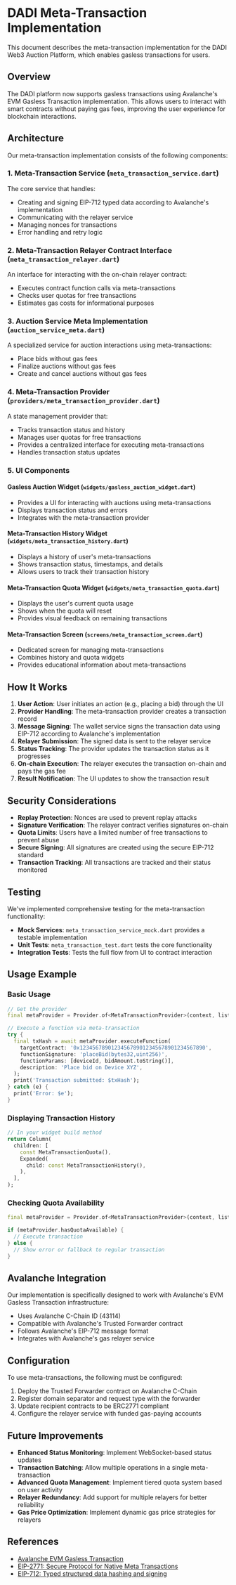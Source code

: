 # DADI Meta-Transaction Implementation

This document describes the meta-transaction implementation for the DADI Web3 Auction Platform, which enables gasless transactions for users.

## Overview

The DADI platform now supports gasless transactions using Avalanche's EVM Gasless Transaction implementation. This allows users to interact with smart contracts without paying gas fees, improving the user experience for blockchain interactions.

## Architecture

Our meta-transaction implementation consists of the following components:

### 1. Meta-Transaction Service (`meta_transaction_service.dart`)

The core service that handles:
- Creating and signing EIP-712 typed data according to Avalanche's implementation
- Communicating with the relayer service
- Managing nonces for transactions
- Error handling and retry logic

### 2. Meta-Transaction Relayer Contract Interface (`meta_transaction_relayer.dart`)

An interface for interacting with the on-chain relayer contract:
- Executes contract function calls via meta-transactions
- Checks user quotas for free transactions
- Estimates gas costs for informational purposes

### 3. Auction Service Meta Implementation (`auction_service_meta.dart`)

A specialized service for auction interactions using meta-transactions:
- Place bids without gas fees
- Finalize auctions without gas fees
- Create and cancel auctions without gas fees

### 4. Meta-Transaction Provider (`providers/meta_transaction_provider.dart`)

A state management provider that:
- Tracks transaction status and history
- Manages user quotas for free transactions
- Provides a centralized interface for executing meta-transactions
- Handles transaction status updates

### 5. UI Components

#### Gasless Auction Widget (`widgets/gasless_auction_widget.dart`)
- Provides a UI for interacting with auctions using meta-transactions
- Displays transaction status and errors
- Integrates with the meta-transaction provider

#### Meta-Transaction History Widget (`widgets/meta_transaction_history.dart`)
- Displays a history of user's meta-transactions
- Shows transaction status, timestamps, and details
- Allows users to track their transaction history

#### Meta-Transaction Quota Widget (`widgets/meta_transaction_quota.dart`)
- Displays the user's current quota usage
- Shows when the quota will reset
- Provides visual feedback on remaining transactions

#### Meta-Transaction Screen (`screens/meta_transaction_screen.dart`)
- Dedicated screen for managing meta-transactions
- Combines history and quota widgets
- Provides educational information about meta-transactions

## How It Works

1. **User Action**: User initiates an action (e.g., placing a bid) through the UI
2. **Provider Handling**: The meta-transaction provider creates a transaction record
3. **Message Signing**: The wallet service signs the transaction data using EIP-712 according to Avalanche's implementation
4. **Relayer Submission**: The signed data is sent to the relayer service
5. **Status Tracking**: The provider updates the transaction status as it progresses
6. **On-chain Execution**: The relayer executes the transaction on-chain and pays the gas fee
7. **Result Notification**: The UI updates to show the transaction result

## Security Considerations

- **Replay Protection**: Nonces are used to prevent replay attacks
- **Signature Verification**: The relayer contract verifies signatures on-chain
- **Quota Limits**: Users have a limited number of free transactions to prevent abuse
- **Secure Signing**: All signatures are created using the secure EIP-712 standard
- **Transaction Tracking**: All transactions are tracked and their status monitored

## Testing

We've implemented comprehensive testing for the meta-transaction functionality:

- **Mock Services**: `meta_transaction_service_mock.dart` provides a testable implementation
- **Unit Tests**: `meta_transaction_test.dart` tests the core functionality
- **Integration Tests**: Tests the full flow from UI to contract interaction

## Usage Example

### Basic Usage

```dart
// Get the provider
final metaProvider = Provider.of<MetaTransactionProvider>(context, listen: false);

// Execute a function via meta-transaction
try {
  final txHash = await metaProvider.executeFunction(
    targetContract: '0x1234567890123456789012345678901234567890',
    functionSignature: 'placeBid(bytes32,uint256)',
    functionParams: [deviceId, bidAmount.toString()],
    description: 'Place bid on Device XYZ',
  );
  print('Transaction submitted: $txHash');
} catch (e) {
  print('Error: $e');
}
```

### Displaying Transaction History

```dart
// In your widget build method
return Column(
  children: [
    const MetaTransactionQuota(),
    Expanded(
      child: const MetaTransactionHistory(),
    ),
  ],
);
```

### Checking Quota Availability

```dart
final metaProvider = Provider.of<MetaTransactionProvider>(context, listen: false);

if (metaProvider.hasQuotaAvailable) {
  // Execute transaction
} else {
  // Show error or fallback to regular transaction
}
```

## Avalanche Integration

Our implementation is specifically designed to work with Avalanche's EVM Gasless Transaction infrastructure:

- Uses Avalanche C-Chain ID (43114)
- Compatible with Avalanche's Trusted Forwarder contract
- Follows Avalanche's EIP-712 message format
- Integrates with Avalanche's gas relayer service

## Configuration

To use meta-transactions, the following must be configured:

1. Deploy the Trusted Forwarder contract on Avalanche C-Chain
2. Register domain separator and request type with the forwarder
3. Update recipient contracts to be ERC2771 compliant
4. Configure the relayer service with funded gas-paying accounts

## Future Improvements

- **Enhanced Status Monitoring**: Implement WebSocket-based status updates
- **Transaction Batching**: Allow multiple operations in a single meta-transaction
- **Advanced Quota Management**: Implement tiered quota system based on user activity
- **Relayer Redundancy**: Add support for multiple relayers for better reliability
- **Gas Price Optimization**: Implement dynamic gas price strategies for relayers

## References

- [Avalanche EVM Gasless Transaction](https://github.com/ava-labs/avalanche-evm-gasless-transaction)
- [EIP-2771: Secure Protocol for Native Meta Transactions](https://eips.ethereum.org/EIPS/eip-2771)
- [EIP-712: Typed structured data hashing and signing](https://eips.ethereum.org/EIPS/eip-712)
